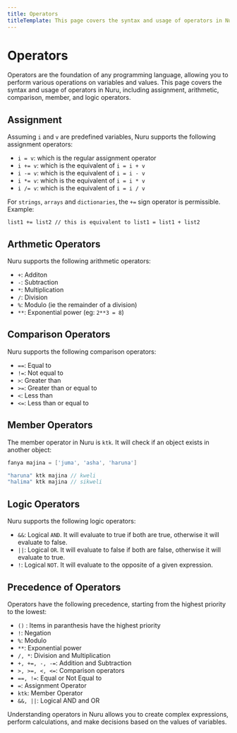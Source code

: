 ```yaml
---
title: Operators
titleTemplate: This page covers the syntax and usage of operators in Nuru
---
```


# Operators

Operators are the foundation of any programming language, allowing you to perform various operations on variables and values. This page covers the syntax and usage of operators in Nuru, including assignment, arithmetic, comparison, member, and logic operators.

## Assignment

Assuming `i` and `v` are predefined variables, Nuru supports the following assignment operators:

- `i = v`: which is the regular assignment operator
- `i += v`: which is the equivalent of `i = i + v`
- `i -= v`: which is the equivalent of `i = i - v`
- `i *= v`: which is the equivalent of `i = i * v`
- `i /= v`: which is the equivalent of `i = i / v`

For `strings`, `arrays` and `dictionaries`, the `+=` sign operator is permissible. Example:

```
list1 += list2 // this is equivalent to list1 = list1 + list2
```

## Arthmetic Operators

Nuru supports the following arithmetic operators:

- `+`: Additon
- `-`: Subtraction
- `*`: Multiplication
- `/`: Division
- `%`: Modulo (ie the remainder of a division)
- `**`: Exponential power (eg: `2**3 = 8`)

## Comparison Operators

Nuru supports the following comparison operators:

- `==`: Equal to
- `!=`: Not equal to
- `>`: Greater than
- `>=`: Greater than or equal to
- `<`: Less than
- `<=`: Less than or equal to

## Member Operators

The member operator in Nuru is `ktk`. It will check if an object exists in another object:

```go
fanya majina = ['juma', 'asha', 'haruna']

"haruna" ktk majina // kweli
"halima" ktk majina // sikweli
```

## Logic Operators

Nuru supports the following logic operators:

- `&&`: Logical `AND`. It will evaluate to true if both are true, otherwise it will evaluate to false.
- `||`: Logical `OR`. It will evaluate to false if both are false, otherwise it will evaluate to true.
- `!`: Logical `NOT`. It will evaluate to the opposite of a given expression.

## Precedence of Operators

Operators have the following precedence, starting from the highest priority to the lowest:

- `()` : Items in paranthesis have the highest priority
- `!`: Negation
- `%`: Modulo
- `**`: Exponential power
- `/, *`: Division and Multiplication
- `+, +=, -, -=`: Addition and Subtraction
- `>, >=, <, <=`: Comparison operators
- `==, !=`: Equal or Not Equal to
- `=`: Assignment Operator
- `ktk`: Member Operator
- `&&, ||`: Logical AND and OR

Understanding operators in Nuru allows you to create complex expressions, perform calculations, and make decisions based on the values of variables.
